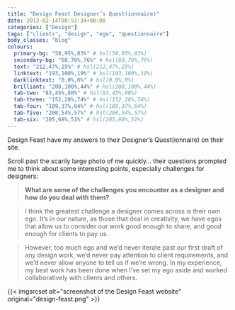 ```yaml
---
title: "Design Feast Designer’s Quest(ionnaire)"
date: 2013-02-14T08:51:34+00:00
categories: ["Design"]
tags: ["clients", "design", "ego", "questionnaire"]
body_classes: "blog"
colours:
  primary-bg: "58,95%,83%" # hsl(58,95%,83%)
  secondary-bg: "60,76%,76%" # hsl(60,76%,76%)
  text: "212,47%,25%" # hsl(212,47%,25%)
  linktext: "193,100%,19%" # hsl(193,100%,19%)
  darklinktext: "0,0%,0%" # hsl(0,0%,0%)
  brilliant: "208,100%,44%" # hsl(208,100%,44%)
  tab-two: "83,45%,80%" # hsl(83,45%,80%)
  tab-three: "152,28%,74%" # hsl(152,28%,74%)
  tab-four: "189,37%,64%" # hsl(189,37%,64%)
  tab-five: "200,54%,57%" # hsl(200,54%,57%)
  tab-six: "205,68%,51%" # hsl(205,68%,51%)
---
```


Design Feast have my answers to their Designer’s Quest(ionnaire) on their site.

Scroll past the scarily large photo of me quickly… their questions prompted me to think about some interesting points, especially challenges for designers:

> **What are some of the challenges you encounter as a designer and how do you deal with them?**

> I think the greatest challenge a designer comes across is their own ego. It’s in our nature, as those that deal in creativity, we have egos that allow us to consider our work good enough to share, and good enough for clients to pay us.

> However, too much ego and we’d never iterate past our first draft of any design work, we’d never pay attention to client requirements, and we’d never allow anyone to tell us if we’re wrong. In my experience, my best work has been done when I’ve set my ego aside and worked collaboratively with clients and others.

{{< imgsrcset alt="screenshot of the Design Feast website" original="design-feast.png" >}}

	